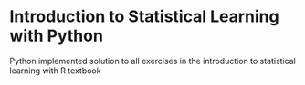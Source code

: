 # Introduction to Statistical Learning with Python 
 Python implemented solution to all exercises in the introduction to statistical learning with R textbook
